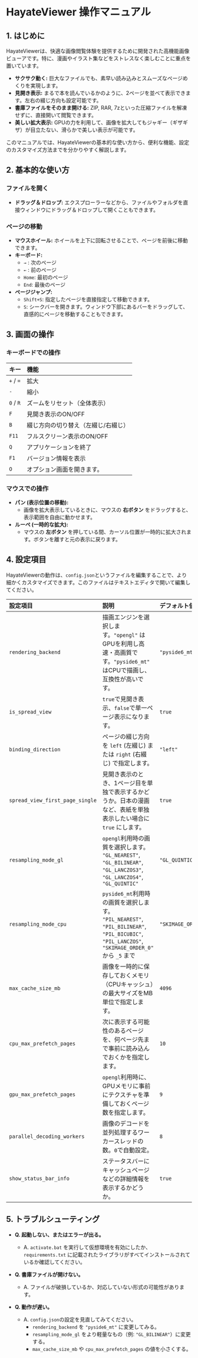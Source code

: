 # HayateViewer 操作マニュアル

## 1. はじめに

HayateViewerは、快適な画像閲覧体験を提供するために開発された高機能画像ビューアです。特に、漫画やイラスト集などをストレスなく楽しむことに重点を置いています。

*   **サクサク動く:** 巨大なファイルでも、素早い読み込みとスムーズなページめくりを実現します。
*   **見開き表示:** まるで本を読んでいるかのように、2ページを並べて表示できます。左右の綴じ方向も設定可能です。
*   **書庫ファイルをそのまま開ける:** ZIP, RAR, 7zといった圧縮ファイルを解凍せずに、直接開いて閲覧できます。
*   **美しい拡大表示:** GPUの力を利用して、画像を拡大してもジャギー（ギザギザ）が目立たない、滑らかで美しい表示が可能です。

このマニュアルでは、HayateViewerの基本的な使い方から、便利な機能、設定のカスタマイズ方法までを分かりやすく解説します。

## 2. 基本的な使い方

### ファイルを開く
*   **ドラッグ＆ドロップ:** エクスプローラーなどから、ファイルやフォルダを直接ウィンドウにドラッグ＆ドロップして開くこともできます。

### ページの移動

*   **マウスホイール:** ホイールを上下に回転させることで、ページを前後に移動できます。
*   **キーボード:**
    *   `→` : 次のページ
    *   `←` : 前のページ
    *   `Home`: 最初のページ
    *   `End`: 最後のページ
*   **ページジャンプ:**
    *   `Shift+S`: 指定したページを直接指定して移動できます。
    *   `S`: シークバーを開きます。ウィンドウ下部にあるバーをドラッグして、直感的にページを移動することもできます。

## 3. 画面の操作

### キーボードでの操作

| キー | 機能 |
|:---|:---|
| `+` / `=` | 拡大 |
| `-` | 縮小 |
| `0` / `R` | ズームをリセット（全体表示） |
| `F` | 見開き表示のON/OFF |
| `B` | 綴じ方向の切り替え（左綴じ/右綴じ） |
| `F11` | フルスクリーン表示のON/OFF |
| `Q` | アプリケーションを終了 |
| `F1` | バージョン情報を表示 |
| `O` | オプション画面を開きます。 |

### マウスでの操作

*   **パン (表示位置の移動):**
    *   画像を拡大表示しているときに、マウスの **右ボタン** をドラッグすると、表示範囲を自由に動かせます。
*   **ルーペ (一時的な拡大):**
    *   マウスの **左ボタン** を押している間、カーソル位置が一時的に拡大されます。ボタンを離すと元の表示に戻ります。

## 4. 設定項目

HayateViewerの動作は、`config.json`というファイルを編集することで、より細かくカスタマイズできます。このファイルはテキストエディタで開いて編集してください。

| 設定項目 | 説明 | デフォルト値 |
|:---|:---|:---|
| `rendering_backend` | 描画エンジンを選択します。`"opengl"` はGPUを利用し高速・高画質です。`"pyside6_mt"` はCPUで描画し、互換性が高いです。 | `"pyside6_mt"` |
| `is_spread_view` | `true`で見開き表示、`false`で単一ページ表示になります。 | `true` |
| `binding_direction` | ページの綴じ方向を `left` (左綴じ) または `right` (右綴じ) で指定します。 | `"left"` |
| `spread_view_first_page_single` | 見開き表示のとき、1ページ目を単独で表示するかどうか。日本の漫画など、表紙を単独表示したい場合に `true` にします。 | `true` |
| `resampling_mode_gl` | `opengl`利用時の画質を選択します。<br>`"GL_NEAREST"`, `"GL_BILINEAR"`, `"GL_LANCZOS3"`, `"GL_LANCZOS4"`, `"GL_QUINTIC"` | `"GL_QUINTIC"` |
| `resampling_mode_cpu` | `pyside6_mt`利用時の画質を選択します。<br>`"PIL_NEAREST"`, `"PIL_BILINEAR"`, `"PIL_BICUBIC"`, `"PIL_LANCZOS"`, `"SKIMAGE_ORDER_0"` から `_5` まで | `"SKIMAGE_ORDER_5"` |
| `max_cache_size_mb` | 画像を一時的に保存しておくメモリ（CPUキャッシュ）の最大サイズをMB単位で指定します。 | `4096` |
| `cpu_max_prefetch_pages` | 次に表示する可能性のあるページを、何ページ先まで事前に読み込んでおくかを指定します。 | `10` |
| `gpu_max_prefetch_pages` | `opengl`利用時に、GPUメモリに事前にテクスチャを準備しておくページ数を指定します。 | `9` |
| `parallel_decoding_workers` | 画像のデコードを並列処理するワーカースレッドの数。`0`で自動設定。 | `8` |
| `show_status_bar_info` | ステータスバーにキャッシュページなどの詳細情報を表示するかどうか。 | `true` |

## 5. トラブルシューティング

*   **Q. 起動しない、またはエラーが出る。**
    *   A. `activate.bat` を実行して仮想環境を有効にしたか、`requirements.txt` に記載されたライブラリがすべてインストールされているか確認してください。

*   **Q. 書庫ファイルが開けない。**
    *   A. ファイルが破損しているか、対応していない形式の可能性があります。

*   **Q. 動作が遅い。**
    *   A. `config.json`の設定を見直してみてください。
        *   `rendering_backend` を `"pyside6_mt"` に変更してみる。
        *   `resampling_mode_gl` をより軽量なもの（例: `"GL_BILINEAR"`）に変更する。
        *   `max_cache_size_mb` や `cpu_max_prefetch_pages` の値を小さくする。
